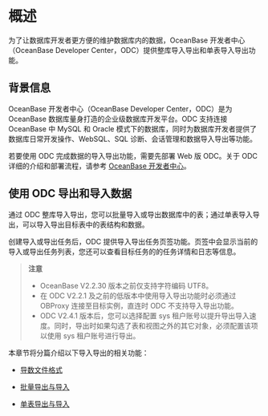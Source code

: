 # 概述

为了让数据库开发者更方便的维护数据库内的数据，OceanBase 开发者中心（OceanBase Developer Center，ODC）提供整库导入导出和单表导入导出功能。

## 背景信息

OceanBase 开发者中心（OceanBase Developer Center，ODC）是为 OceanBase 数据库量身打造的企业级数据库开发平台。ODC 支持连接 OceanBase 中 MySQL 和 Oracle 模式下的数据库，同时为数据库开发者提供了数据库日常开发操作、WebSQL、SQL 诊断、会话管理和数据导入导出等功能。

若要使用 ODC 完成数据的导入导出功能，需要先部署 Web 版 ODC。关于 ODC 详细的介绍和部署流程，请参考 [OceanBase 开发者中心](https://open.oceanbase.com/docs/odc-cn/V3.2.2/10000000000014276)。

## 使用 ODC 导出和导入数据

通过 ODC 整库导入导出，您可以批量导入或导出数据库中的表；通过单表导入导出，可以导入导出目标表中的表结构和数据。

创建导入或导出任务后，ODC 提供导入导出任务页签功能。页签中会显示当前的导入或导出任务列表，您还可以查看目标任务的的任务详情和日志等信息。

>**注意**
>
>* OceanBase V2.2.30 版本之前仅支持字符编码 UTF8。
>* 在 ODC V2.2.1 及之前的低版本中使用导入导出功能时必须通过 OBProxy 连接至目标实例，直连时 ODC 不支持导入导出功能。
>* ODC V2.4.1 版本后，您可以选择配置 sys 租户账号以提升导出导入速度。同时，导出时如果勾选了表和视图之外的其它对象，必须配置该项以使用 sys 租户账号进行导出。

本章节将分篇介绍以下导入导出的相关功能：

* [导数文件格式](../3.exporting-and-importing-data-using-odc/2.derivative-file-format.md)

* [批量导出与导入](../3.exporting-and-importing-data-using-odc/3.batch-export-and-import.md)

* [单表导出与导入](../3.exporting-and-importing-data-using-odc/4.single-table-export-and-import.md)
